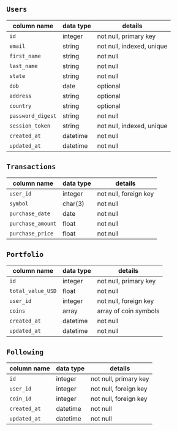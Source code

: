 ## `Users`
column name     | data type | details
----------------|-----------|-----------------------
`id `             | integer   | not null, primary key
`email  `      | string    | not null, indexed, unique
`first_name` | string | not null
`last_name` | string | not null
`state` | string | not null
`dob` | date  | optional
`address` | string | optional
`country` | string  | optional
`password_digest` | string    | not null
`session_token`   | string    | not null, indexed, unique
`created_at` | datetime | not null
`updated_at` | datetime | not null

<!-- ## `Coins`
column name     | data type | details
----------------|-----------|---------------
`id` | integer | not null, primary key
`symbol` | char(3) | not null
`name` | string | not null
`market_cap` | float | not null
`description` | text | not null
`created_at` | datetime | not null
`updated_at` | datetime | not null -->

## `Transactions`
column name     | data type | details
----------------|-----------|---------------
`user_id` | integer | not null, foreign key
`symbol` | char(3)  | not null
`purchase_date` | date | not null
`purchase_amount`   | float | not null
`purchase_price` | float  | not null

## `Portfolio`
column name | data type | details
------------|-----------|---------
`id` | integer | not null, primary key
`total_value_USD` | float | not null
`user_id` | integer | not null, foreign key
`coins`   | array | array of coin symbols
`created_at` | datetime | not null
`updated_at` | datetime | not null

<!-- ## `Portfolio-Coins`
column name | data type | details
------------|-----------|---------
`id` | integer | not null, primary key
`coin_id` | string | not null, foreign key
`portfolio_id` | integer | not null, foreign key
`created_at` | datetime | not null
`updated_at` | datetime | not null -->

## `Following`
column name | data type | details
------------|-----------|---------
`id` | integer | not null, primary key
`user_id` | integer | not null, foreign key
`coin_id` | integer | not null, foreign key
`created_at` | datetime | not null
`updated_at` | datetime | not null
